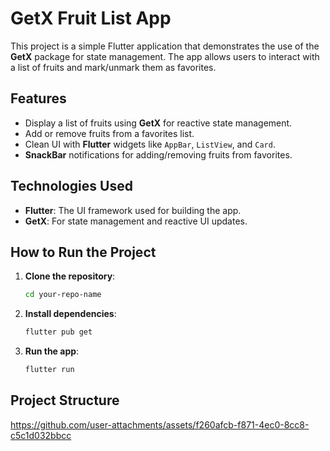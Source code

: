 # GetX Fruit List App
This project is a simple Flutter application that demonstrates the use of the **GetX** package for state management. The app allows users to interact with a list of fruits and mark/unmark them as favorites.
## Features
- Display a list of fruits using **GetX** for reactive state management.
- Add or remove fruits from a favorites list.
- Clean UI with **Flutter** widgets like `AppBar`, `ListView`, and `Card`.
- **SnackBar** notifications for adding/removing fruits from favorites.
## Technologies Used
- **Flutter**: The UI framework used for building the app.
- **GetX**: For state management and reactive UI updates.
## How to Run the Project
1. **Clone the repository**:
    ```bash
    cd your-repo-name
2. **Install dependencies**:
    ```bash
    flutter pub get
3. **Run the app**:
    ```bash
    flutter run
## Project Structure



https://github.com/user-attachments/assets/f260afcb-f871-4ec0-8cc8-c5c1d032bbcc

